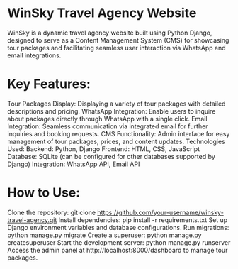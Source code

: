 # WinSky Travel Agency Website
WinSky is a dynamic travel agency website built using Python Django, designed to serve as a Content Management System (CMS) for showcasing tour packages and facilitating seamless user interaction via WhatsApp and email integrations.

# Key Features:
Tour Packages Display: Displaying a variety of tour packages with detailed descriptions and pricing.
WhatsApp Integration: Enable users to inquire about packages directly through WhatsApp with a single click.
Email Integration: Seamless communication via integrated email for further inquiries and booking requests.
CMS Functionality: Admin interface for easy management of tour packages, prices, and content updates.
Technologies Used:
Backend: Python, Django
Frontend: HTML, CSS, JavaScript
Database: SQLite (can be configured for other databases supported by Django)
Integration: WhatsApp API, Email API

# How to Use:
Clone the repository: git clone https://github.com/your-username/winsky-travel-agency.git
Install dependencies: pip install -r requirements.txt
Set up Django environment variables and database configurations.
Run migrations: python manage.py migrate
Create a superuser: python manage.py createsuperuser
Start the development server: python manage.py runserver
Access the admin panel at http://localhost:8000/dashboard to manage tour packages.



